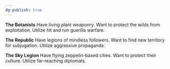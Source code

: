 ```yaml
---
dg-publish: true
---
```

**The Botanists**
	Have living plant weaponry.
	Want to protect the wilds from exploitation.
	Utilize hit and run guerilla warfare.

**The Republic**
	Have legions of mindless followers.
	Want to find new territory for subjugation.
	Utilize aggressive propaganda.

**The Sky Legion**
	Have flying zeppelin-based cities.
	Want to protect their culture.
	Utilize far-reaching diplomats.

